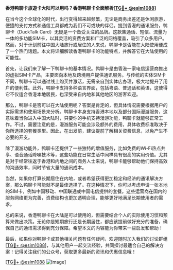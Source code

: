 **香港鸭聊卡旅遊卡大陆可以用吗？香港鸭聊卡全面解析[[TG💪+ @esim1088](https://t.me/s/esim1088)]**

在当今这个全球化的时代，出行变得越来越频繁，无论是商务出差还是休闲旅游，便捷的支付方式和通信工具都成为我们不可或缺的伴侣。提到香港的通讯服务，鸭聊卡（DuckTalk Card）无疑是一个备受关注的品牌。这款集通话、短信、流量为一体的多功能SIM卡，以其灵活的资费方案和广泛的网络覆盖，吸引了众多用户。然而，对于计划前往中国大陆旅行或居住的人来说，鸭聊卡是否能在大陆使用便成了一个热门话题。本文将详细解读香港鸭聊卡的功能特点，并解答它在大陆使用的可能性。

首先，让我们来了解一下鸭聊卡的基本情况。鸭聊卡是由香港一家电信运营商推出的虚拟SIM卡产品，主要面向本地及跨境用户提供通讯服务。与传统的实体SIM卡不同，鸭聊卡可以通过线上购买并激活，无需亲自到实体店办理，极大地提升了用户的便利性。此外，鸭聊卡支持多种语言界面，包括粤语、普通话和英语，这使得它不仅适合香港本地居民，也深受来自内地和其他地区的游客欢迎。

那么，鸭聊卡是否可以在大陆使用呢？答案是肯定的，但具体情况需要根据用户的实际需求和使用场景来分析。鸭聊卡本身支持香港本地以及部分国际漫游服务，这意味着当你进入中国大陆时，只要你的手机支持漫游功能，鸭聊卡就能够正常工作。不过，需要注意的是，漫游服务可能会涉及额外的费用，具体收费标准取决于你所选择的套餐类型。因此，在出发前，建议提前了解相关资费信息，以免产生不必要的开支。

除了漫游功能外，鸭聊卡还提供了一些独特的增值服务，比如免费的Wi-Fi热点共享、语音通话降噪技术等，这些功能在日常生活中同样具有很高的实用价值。尤其是对于经常往返于香港和内地之间的商务人士来说，鸭聊卡能够帮助他们保持高效的沟通效率，同时节省大量的通讯成本。

当然，如果你打算长期居住在内地，或者希望获得更加稳定和经济的通讯解决方案，那么鸭聊卡可能就不是最佳选择了。在这种情况下，你可以考虑申请一张本地的SIM卡，例如中国移动、中国联通或中国电信提供的套餐。这些运营商在国内的服务网络更为完善，资费结构也更加透明合理，能够更好地满足长期使用者的需求。

总的来说，香港鸭聊卡在大陆是可以使用的，但需要结合个人的实际使用习惯和预算来做出决策。无论你是短期旅行还是长期居住，都应该提前做好充分的准备，确保自己的通讯需求得到充分保障。希望本文的内容能为你带来一些启发和帮助！

最后，如果你对鸭聊卡或其他相关问题有任何疑问，欢迎随时加入我们的讨论群组[[TG💪+ @esim1088](https://t.me/s/esim1088)]，与其他用户一起交流经验，共同探讨最适合自己的解决方案！记得关注我们的公众号，获取更多最新的资讯和优惠信息哦！

[[TG💪+ @esim1088](https://t.me/s/esim1088) ![Image](https://i.postimg.cc/4NQfJmqS/Snipaste-2025-05-13-00-14-12.png)]